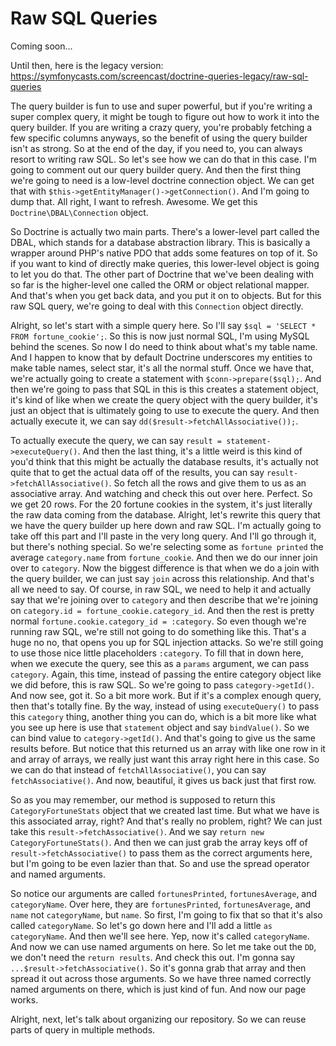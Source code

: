 # Raw SQL Queries

Coming soon...

Until then, here is the legacy version: https://symfonycasts.com/screencast/doctrine-queries-legacy/raw-sql-queries

The query builder is fun to use and super powerful, but if you're writing a super complex query, it might be tough to figure out how to work it into the query builder. If you are writing a crazy query, you're probably fetching a few specific columns anyways, so the benefit of using the query builder isn't as strong. So at the end of the day, if you need to, you can always resort to writing raw SQL. So let's see how we can do that in this case. I'm going to comment out our query builder query. And then the first thing we're going to need is a low-level doctrine connection object. We can get that with `$this->getEntityManager()->getConnection()`. And I'm going to dump that. All right, I want to refresh. Awesome. We get this `Doctrine\DBAL\Connection` object. 

So Doctrine is actually two main parts. There's a lower-level part called the DBAL, which stands for a database abstraction library. This is basically a wrapper around PHP's native PDO that adds some features on top of it. So if you want to kind of directly make queries, this lower-level object is going to let you do that. The other part of Doctrine that we've been dealing with so far is the higher-level one called the ORM or object relational mapper. And that's when you get back data, and you put it on to objects. But for this raw SQL query, we're going to deal with this `Connection` object directly. 

Alright, so let's start with a simple query here. So I'll say `$sql = 'SELECT * FROM fortune_cookie';`. So this is now just normal SQL, I'm using MySQL behind the scenes. So now I do need to think about what's my table name. And I happen to know that by default Doctrine underscores my entities to make table names, select star, it's all the normal stuff. Once we have that, we're actually going to create a statement with `$conn->prepare($sql);`. And then we're going to pass that SQL in this is this creates a statement object, it's kind of like when we create the query object with the query builder, it's just an object that is ultimately going to use to execute the query. And then actually execute it, we can say `dd($result->fetchAllAssociative());`.

To actually execute the query, we can say `result = statement->executeQuery()`. And then the last thing, it's a little weird is this kind of you'd think that this might be actually the database results, it's actually not quite that to get the actual data off of the results, you can say `result->fetchAllAssociative()`. So fetch all the rows and give them to us as an associative array. And watching and check this out over here. Perfect. So we get 20 rows. For the 20 fortune cookies in the system, it's just literally the raw data coming from the database. Alright, let's rewrite this query that we have the query builder up here down and raw SQL. I'm actually going to take off this part and I'll paste in the very long query. And I'll go through it, but there's nothing special. So we're selecting some as `fortune printed` the average `category.name` from `fortune_cookie`. And then we do our inner join over to `category`. Now the biggest difference is that when we do a join with the query builder, we can just say `join` across this relationship. And that's all we need to say. Of course, in raw SQL, we need to help it and actually say that we're joining over to `category` and then describe that we're joining on `category.id = fortune_cookie.category_id`. And then the rest is pretty normal `fortune.cookie.category_id = :category`. So even though we're running raw SQL, we're still not going to do something like this. That's a huge no no, that opens you up for SQL injection attacks. So we're still going to use those nice little placeholders `:category`. To fill that in down here, when we execute the query, see this as a `params` argument, we can pass `category`. Again, this time, instead of passing the entire category object like we did before, this is raw SQL. So we're going to pass `category->getId()`. And now see, got it. So a bit more work. But if it's a complex enough query, then that's totally fine. By the way, instead of using `executeQuery()` to pass this `category` thing, another thing you can do, which is a bit more like what you see up here is use that `statement` object and say `bindValue()`. So we can bind value to `category->getId()`. And that's going to give us the same results before. But notice that this returned us an array with like one row in it and array of arrays, we really just want this array right here in this case. So we can do that instead of `fetchAllAssociative()`, you can say `fetchAssociative()`. And now, beautiful, it gives us back just that first row. 

So as you may remember, our method is supposed to return this `CategoryFortuneStats` object that we created last time. But what we have is this associated array, right? And that's really no problem, right? We can just take this `result->fetchAssociative()`. And we say `return new CategoryFortuneStats()`. And then we can just grab the array keys off of `result->fetchAssociative()` to pass them as the correct arguments here, but I'm going to be even lazier than that. So and use the spread operator and named arguments. 

So notice our arguments are called `fortunesPrinted`, `fortunesAverage`, and `categoryName`. Over here, they are `fortunesPrinted`, `fortunesAverage`, and `name` not `categoryName`, but `name`. So first, I'm going to fix that so that it's also called `categoryName`. So let's go down here and I'll add a little `as categoryName`. And then we'll see here. Yep, now it's called `categoryName`. And now we can use named arguments on here. So let me take out the `DD`, we don't need the `return results`. And check this out. I'm gonna say `...$result->fetchAssociative()`. So it's gonna grab that array and then spread it out across those arguments. So we have three named correctly named arguments on there, which is just kind of fun. And now our page works. 

Alright, next, let's talk about organizing our repository. So we can reuse parts of query in multiple methods.
